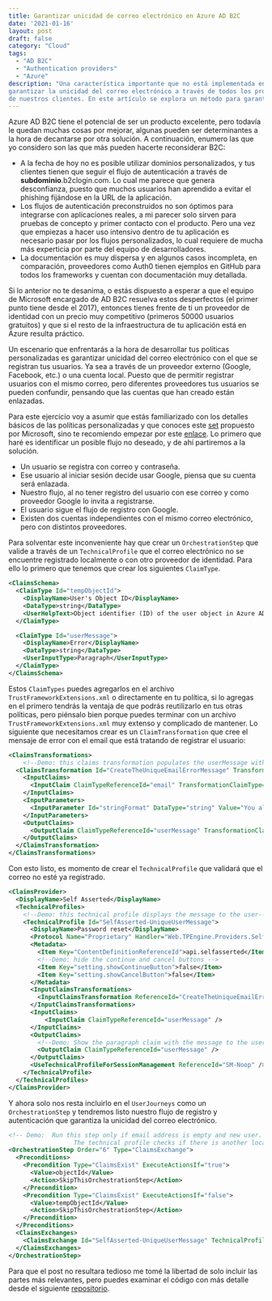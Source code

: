 ```yaml
---
title: Garantizar unicidad de correo electrónico en Azure AD B2C
date: '2021-01-16'
layout: post
draft: false
category: "Cloud"
tags:
  - "AD B2C"
  - "Authentication providers"
  - "Azure"
description: "Una característica importante que no está implementada en Azure AD B2C es 
garantizar la unicidad del correo electrónico a través de todos los proveedores de identidad 
de nuestros clientes. En este artículo se explora un método para garantizarlo."
---
```


Azure AD B2C tiene el potencial de ser un producto excelente, pero todavía le quedan muchas cosas por mejorar,
algunas pueden ser determinantes a la hora de decantarse por otra solución. A continuación, enumero las que yo
considero son las que más pueden hacerte reconsiderar B2C:

- A la fecha de hoy no es posible utilizar dominios personalizados, y tus clientes tienen que seguir el flujo
de autenticación a través de **subdominio**.b2clogin.com. Lo cual me parece que genera desconfianza,
puesto que muchos usuarios han aprendido a evitar el phishing fijándose en la URL de la aplicación.
- Los flujos de autenticación preconstruidos no son óptimos para integrarse con aplicaciones reales, a mi parecer
solo sirven para pruebas de concepto y primer contacto con el producto. Pero una vez que empiezas a hacer uso intensivo
dentro de tu aplicación es necesario pasar por los flujos personalizados, lo cual requiere de mucha más experticia por
parte del equipo de desarrolladores.
- La documentación es muy dispersa y en algunos casos incompleta, en comparación, proveedores como Auth0 tienen ejemplos
en GitHub para todos los frameworks y cuentan con documentación muy detallada.

Si lo anterior no te desanima, o estás dispuesto a esperar a que el equipo de Microsoft encargado de AD B2C resuelva estos
desperfectos (el primer punto tiene desde el 2017), entonces tienes frente de ti un proveedor de identidad con un precio muy competitivo (primeros 50000 usuarios gratuitos) y que si el resto de la infraestructura de tu aplicación está en Azure resulta práctico.

Un escenario que enfrentarás a la hora de desarrollar tus políticas personalizadas es garantizar unicidad del correo electrónico con el que se registran tus usuarios. Ya sea a través de un proveedor externo (Google, Facebook, etc.) o una cuenta local. Puesto que de permitir registrar usuarios con el mismo correo, pero diferentes proveedores tus usuarios se pueden confundir, pensando que las cuentas que han creado están enlazadas.

Para este ejercicio voy a asumir que estás familiarizado con los detalles básicos de las políticas personalizadas y que conoces este [set](https://github.com/Azure-Samples/active-directory-b2c-custom-policy-starterpack) propuesto por Microsoft, sino te recomiendo empezar por este [enlace](https://docs.microsoft.com/en-us/azure/active-directory-b2c/custom-policy-get-started). Lo primero que haré es identificar un posible flujo no deseado, y de ahí partiremos a la solución.

- Un usuario se registra con correo y contraseña.
- Ese usuario al iniciar sesión decide usar Google, piensa que su cuenta será enlazada.
- Nuestro flujo, al no tener registro del usuario con ese correo y como proveedor Google lo invita a registrarse.
- El usuario sigue el flujo de registro con Google.
- Existen dos cuentas independientes con el mismo correo electrónico, pero con distintos proveedores.

Para solventar este inconveniente hay que crear un `OrchestrationStep` que valide a través de un `TechnicalProfile` que el correo electrónico no se encuentre registrado localmente o con otro proveedor de identidad. Para ello lo primero que tenemos que crear los siguientes `ClaimType`.

```xml
<ClaimsSchema>
  <ClaimType Id="tempObjectId">
    <DisplayName>User's Object ID</DisplayName>
    <DataType>string</DataType>
    <UserHelpText>Object identifier (ID) of the user object in Azure AD.</UserHelpText>
  </ClaimType>

  <ClaimType Id="userMessage">
    <DisplayName>Error</DisplayName>
    <DataType>string</DataType>
    <UserInputType>Paragraph</UserInputType>
  </ClaimType>
</ClaimsSchema>
```

Estos `ClaimTypes` puedes agregarlos en el archivo `TrustFrameworkExtensions.xml` o directamente en tu política, si lo agregas en el primero tendrás la ventaja de que podrás reutilizarlo en tus otras políticas, pero piénsalo bien porque puedes terminar con un archivo `TrustFrameworkExtensions.xml` muy extenso y complicado de mantener. Lo siguiente que necesitamos crear es un `ClaimTransformation` que cree el mensaje de error con el email que está tratando de registrar el usuario:

```xml
<ClaimsTransformations>
    <!--Demo: this claims transformation populates the userMessage with the text we want to show to the end user-->
  <ClaimsTransformation Id="CreateTheUniqueEmailErrorMessage" TransformationMethod="FormatStringClaim">
    <InputClaims>
      <InputClaim ClaimTypeReferenceId="email" TransformationClaimType="inputClaim" />
    </InputClaims>
    <InputParameters>
      <InputParameter Id="stringFormat" DataType="string" Value="You aleady have an account with {0} email address" />
    </InputParameters>
    <OutputClaims>
      <OutputClaim ClaimTypeReferenceId="userMessage" TransformationClaimType="outputClaim" />
    </OutputClaims>
  </ClaimsTransformation>
</ClaimsTransformations>   
```

Con esto listo, es momento de crear el `TechnicalProfile` que validará que el correo no esté ya registrado.

```xml
<ClaimsProvider>
  <DisplayName>Self Asserted</DisplayName>
  <TechnicalProfiles>
    <!--Demo: this technical profile displays the message to the user-->
    <TechnicalProfile Id="SelfAsserted-UniqueUserMessage">
      <DisplayName>Password reset</DisplayName>
      <Protocol Name="Proprietary" Handler="Web.TPEngine.Providers.SelfAssertedAttributeProvider, Web.TPEngine, Version=1.0.0.0, Culture=neutral, PublicKeyToken=null" />
      <Metadata>
        <Item Key="ContentDefinitionReferenceId">api.selfasserted</Item>
        <!--Demo: hide the continue and cancel buttons -->
        <Item Key="setting.showContinueButton">false</Item>
        <Item Key="setting.showCancelButton">false</Item>
      </Metadata>
      <InputClaimsTransformations>
        <InputClaimsTransformation ReferenceId="CreateTheUniqueEmailErrorMessage" />
      </InputClaimsTransformations>
      <InputClaims>
          <InputClaim ClaimTypeReferenceId="userMessage" />
      </InputClaims>
      <OutputClaims>
        <!--Demo: Show the paragraph claim with the message to the user -->
        <OutputClaim ClaimTypeReferenceId="userMessage" />
      </OutputClaims>
      <UseTechnicalProfileForSessionManagement ReferenceId="SM-Noop" />
    </TechnicalProfile>
  </TechnicalProfiles>
</ClaimsProvider>
```

Y ahora solo nos resta incluirlo en el `UserJourneys` como un `OrchestrationStep` y tendremos listo nuestro flujo de registro y autenticación que garantiza la unicidad del correo electrónico.

```xml
<!-- Demo:  Run this step only if email address is empty and new user.
			      The technical profile checks if there is another local account with same email address.-->
<OrchestrationStep Order="6" Type="ClaimsExchange">
  <Preconditions>
    <Precondition Type="ClaimsExist" ExecuteActionsIf="true">
      <Value>objectId</Value>
      <Action>SkipThisOrchestrationStep</Action>
    </Precondition>          
    <Precondition Type="ClaimsExist" ExecuteActionsIf="false">
      <Value>tempObjectId</Value>
      <Action>SkipThisOrchestrationStep</Action>
    </Precondition>
  </Preconditions>
  <ClaimsExchanges>
    <ClaimsExchange Id="SelfAsserted-UniqueUserMessage" TechnicalProfileReferenceId="SelfAsserted-UniqueUserMessage" />
  </ClaimsExchanges>
</OrchestrationStep>
```

Para que el post no resultara tedioso me tomé la libertad de solo incluir las partes más relevantes, pero puedes examinar el código con más detalle desde el siguiente [repositorio](https://github.com/azure-ad-b2c/samples/tree/master/policies/force-unique-email-across-social-identities).
